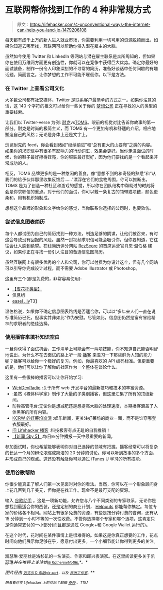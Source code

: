 # 互联网帮你找到工作的 4 种非常规方式

> 原文：<https://lifehacker.com/4-unconventional-ways-the-internet-can-help-you-land-jo-1479206108>

每天都有成千上万的新人进入就业市场，你需要利用一切可用的资源脱颖而出。如果你知道去哪里找，互联网可以帮助你侵入潜在雇主的大脑。



虽然如今使用 Twitter 和 LinkedIn 等网站与潜在雇主联系是众所周知的，但如果你在使用万维网方面更有创造性，你就可以在竞争中获得巨大优势。确定你最好的面试装备，制作一份令人印象深刻的不寻常的简历，准备好谈话中任何间歇的有趣话题。简而言之，让你梦想的工作不可能不雇佣你。以下是方法。

### 在 Twitter 上查看公司文化

大多数公司都有社交媒体，Twitter 是联系客户最简单的方式之一。如果你注意的话，这 140 个字符的推文可以给你一些关于你的 [梦想公司](https://lifehacker.com/how-to-find-out-if-a-company-is-a-cultural-fit-for-you-510587663) 正在寻找的人的类型的重要线索。

让我们以 Twitter-verse 为例: [耐克](https://twitter.com/nike)vs[TOMS](https://twitter.com/toms)。眼前的视觉对比告诉你故事的第一部分。耐克是时尚的极简主义，而 TOMS 有一个更加有机和舒适的介绍。相应地塑造自己的风格；无论是身体上还是文字上。

浏览耐克的 feed，你会看到诸如“继续前进”和“总有更大的山要爬”之类的内容。如果你的求职信中有很多有影响力的行动词汇，效果会更好。当你走进面试的时候，你的鞋子最好擦得锃亮，你的服装最好熨好，因为他们要找的是一个看起来非常成功的人。

相反，TOMS 品牌更多的是一种悠闲的善良。像“意想不到的和奇怪的熟悉”和“从我们的给予伙伴那里收集反馈后……”漂浮在它们的食物周围。你可以推断出，TOMS 是为了创造一种社区和游戏的感觉，所以你在团队结构中帮助过的时刻将会是你求职信的重点。对于他们的面试，你可以戴一条复古的领带或项链，颜色更柔和，用有机织物制成。

想想这个品牌的形象和文字给你的感觉，当你联系你选择的公司时，也要效仿。

### 尝试信息图表简历

每个人都试图为自己的简历找到一种方法，制造足够的阴谋，让他们被召来，有时这会导致没有回报的风险。虽然一封视频求职信可能会吸引你，但你要知道，它往往会让人感到绝望。在线简历评分网站 [RezScore](http://rezscore.com/) 的首席运营官肖恩·温伯格 建议，如果你正在寻找一份引人注目的备选信息图简历。

虽然互联网上有很多优秀的个人和公司，你可以付费为你设计这个，但有几个网站可以引导你完成设计过程，而不需要 Adobe Illustrator 或 Photoshop。

这里有三个(都是免费的，非常容易使用):

*   [【皮花托类型】](http://piktochart.com/)
*   [信息组](http://infogr.am/)
*   [easel . ly](http://www.easel.ly/)T3】

温伯格说，如果你不确定信息图表路线是否适合你，可以以“多年来人们一直在说标准简历已死，但事实并非如此”作为安慰。尽管如此，信息图仍然是富有冒险精神的求职者的绝佳选择。

### 使用播客来填补知识空白

一旦你获得了面试机会，工作清单上可能会有一两项技能，你不知道自己能否明智地说出。为什么不在去面试的路上听一段 [播客](https://lifehacker.com/the-best-informative-brain-boosting-podcasts-worth-sub-1464783451) 来温习一下那些鲜为人知的能力呢？播客可以给你一个极好的复习，例如，你最喜欢的 API 编码标准。但更重要的是，他们可以让你了解你的社区作为一个整体在谈论什么。

这里有一些很棒的播客可以让你开始学习:

*   [WebDevRadio](http://webdevradio.com/) :关于所有 web 开发平台的最新技巧和技术的丰富资源。
*   :虽然《裸体科学家》制作了大量的子类别播客，但这里汇集了所有的顶级新闻。
*   防弹高管电台:无论你是想减肥还是想提高大脑的处理速度，本期播客涵盖了人体黑客的所有内容。
*   [KCRW 的好莱坞崩溃](http://www.kcrw.com/etc/programs/hb) :娱乐新闻，更关注好莱坞的商业一面，而不是谁穿哪套衣服最好。
*   [问 Lifehacker 播客](http://lifehacker.com/tag/podcast) :科技极客有点无耻的自我推销！
*   [【新闻 5by 5】](http://5by5.tv/news):每日四分钟播报一天中最重要的新闻。

参加面试时，你也希望能够表明你对自己选择的领域有把握。播客经常可以将复杂的长达一个月的辩论浓缩成简洁的 20 分钟的讨论。你可以听到故事的多个方面，并形成自己的观点。这还没有触及你可以通过 iTunes U 学习的所有技能。

### 使用谷歌帮助

你很少能真正了解人们第一次见面时对你的看法。当然，你可以在一个形象顾问身上花几百到几千美元，但你是在找工作。现金不是最可支配的资源。

输入 [谷歌助手](http://helpouts.google.com) 。这是一项新功能，允许您与八个不同类别的专家联系。无论你是想找到最适合你的西装，还是定制的商业计划， [Helpouts](https://lifehacker.com/google-helpouts-connects-you-with-experts-via-video-cha-1458682999) 都能帮你搞定。每位专家的价格各不相同。网站上有很多免费的资源，有些是按分钟付费的咨询，还有从 15 分钟到一小时不等的一次性收费。不管你选择哪个专家和哪个选项，这肯定只是你通常支付的一小部分(而且都是通过 Google+和 Google Wallet 运行的)。

在这个时代，花时间在某件事情上是很难得的。如果这是你真正想要的工作，花点时间向他们展示你足够在乎，愿意付出更多。一个小细节能让你得到更多的关注。

* * *

凯瑟琳·爱丽丝是洛杉矶的一名演员、作家和即兴表演家。在这里阅读更多关于凯瑟琳[<small></small>](http://www.katherinealyse.com/)**并在推特上关注她*[<small>*@ KatherineNotIRL*</small>](https://twitter.com/KatherineNotIRL)*。**

**图片经由* [<small>*迈克尔 D 布朗*</small>](http://www.shutterstock.com/gallery-52861p1.html)<small></small>*[<small>*pix xart*</small>](http://www.shutterstock.com/gallery-691372p1.html)<small>*，以及*</small> [<small>*非洲工作室*</small>](http://www.shutterstock.com/gallery-137002p1.html)<small>*<small>*。*</small>*</small>**

*<small>*想看看你在 Lifehacker 上的作品？邮箱*</small> [<small>*泰莎*</small>](https://mail.google.com/mail/?view=cm&fs=1&tf=1&to=tessa@lifehacker.com) <small>*。*T15】</small>*